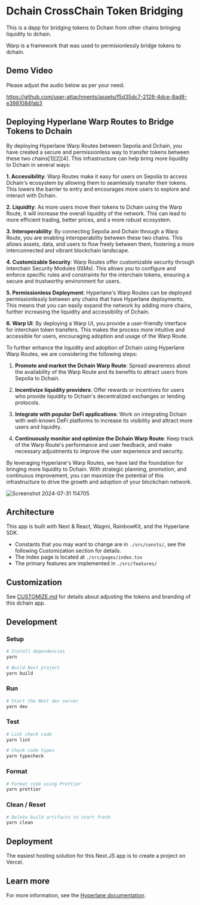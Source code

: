 # Dchain CrossChain Token Bridging

This is a dapp for bridging tokens to Dchain from other chains bringing liquidity to dchain.

Warp is a framework that was used to permisionlessly bridge tokens to dchain.

## Demo Video

Please adjust the audio below as per your need.

https://github.com/user-attachments/assets/f5d35dc7-2128-4dce-8ad8-e3981084fab3

## Deploying Hyperlane Warp Routes to Bridge Tokens to Dchain

By deploying Hyperlane Warp Routes between Sepolia and Dchain, you have created a secure and permissionless way to transfer tokens between these two chains[1][2][4]. This infrastructure can help bring more liquidity to Dchain in several ways:

**1. Accessibility**: Warp Routes make it easy for users on Sepolia to access Dchain's ecosystem by allowing them to seamlessly transfer their tokens. This lowers the barrier to entry and encourages more users to explore and interact with Dchain.

**2. Liquidity**: As more users move their tokens to Dchain using the Warp Route, it will increase the overall liquidity of the network. This can lead to more efficient trading, better prices, and a more robust ecosystem.

**3. Interoperability**: By connecting Sepolia and Dchain through a Warp Route, you are enabling interoperability between these two chains. This allows assets, data, and users to flow freely between them, fostering a more interconnected and vibrant blockchain landscape.

**4. Customizable Security**: Warp Routes offer customizable security through Interchain Security Modules (ISMs). This allows you to configure and enforce specific rules and constraints for the interchain tokens, ensuring a secure and trustworthy environment for users.

**5. Permissionless Deployment**: Hyperlane's Warp Routes can be deployed permissionlessly between any chains that have Hyperlane deployments. This means that you can easily expand the network by adding more chains, further increasing the liquidity and accessibility of Dchain.

**6. Warp UI**: By deploying a Warp UI, you provide a user-friendly interface for interchain token transfers. This makes the process more intuitive and accessible for users, encouraging adoption and usage of the Warp Route.

To further enhance the liquidity and adoption of Dchain using Hyperlane Warp Routes, we are considering the following steps:

1. **Promote and market the Dchain Warp Route**: Spread awareness about the availability of the Warp Route and its benefits to attract users from Sepolia to Dchain.

2. **Incentivize liquidity providers**: Offer rewards or incentives for users who provide liquidity to Dchain's decentralized exchanges or lending protocols.

3. **Integrate with popular DeFi applications**: Work on integrating Dchain with well-known DeFi platforms to increase its visibility and attract more users and liquidity.

4. **Continuously monitor and optimize the Dchain Warp Route**: Keep track of the Warp Route's performance and user feedback, and make necessary adjustments to improve the user experience and security.

By leveraging Hyperlane's Warp Routes, we have laid the foundation for bringing more liquidity to Dchain. With strategic planning, promotion, and continuous improvement, you can maximize the potential of this infrastructure to drive the growth and adoption of your blockchain network.

![Screenshot 2024-07-31 114705](https://github.com/user-attachments/assets/f9f0ac87-c313-449a-87ba-1a281e7962de)

## Architecture

This app is built with Next & React, Wagmi, RainbowKit, and the Hyperlane SDK.

- Constants that you may want to change are in `./src/consts/`, see the following Customization section for details.
- The index page is located at `./src/pages/index.tsx`
- The primary features are implemented in `./src/features/`

## Customization

See [CUSTOMIZE.md](./CUSTOMIZE.md) for details about adjusting the tokens and branding of this dchain app.

## Development

### Setup

```sh
# Install dependencies
yarn

# Build Next project
yarn build
```

### Run

```sh
# Start the Next dev server
yarn dev
```

### Test

```sh
# Lint check code
yarn lint

# Check code types
yarn typecheck
```

### Format

```sh
# Format code using Prettier
yarn prettier
```

### Clean / Reset

```sh
# Delete build artifacts to start fresh 
yarn clean
```

## Deployment

The easiest hosting solution for this Next.JS app is to create a project on Vercel.

## Learn more

For more information, see the [Hyperlane documentation](https://docs.hyperlane.xyz/docs/reference/applications/warp-routes).
